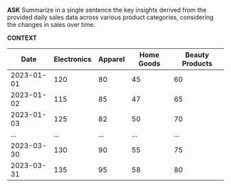 <!-- __ASK__

__CONTEXT__

| Date       | Electronics | Apparel | Home Goods | Beauty Products |
|------------|-------------|---------|------------|-----------------|
| 2023-01-01 | 120         | 80      | 45         | 60              |
| 2023-01-02 | 115         | 85      | 47         | 65              |
| 2023-01-03 | 125         | 82      | 50         | 70              |
| ...        | ...         | ...     | ...        | ...             |
| 2023-03-30 | 130         | 90      | 55         | 75              |
| 2023-03-31 | 135         | 95      | 58         | 80              | -->


__ASK__
Summarize in a single sentence the key insights derived from the provided daily sales data across various product categories, considering the changes in sales over time.

__CONTEXT__

| Date       | Electronics | Apparel | Home Goods | Beauty Products |
|------------|-------------|---------|------------|-----------------|
| 2023-01-01 | 120         | 80      | 45         | 60              |
| 2023-01-02 | 115         | 85      | 47         | 65              |
| 2023-01-03 | 125         | 82      | 50         | 70              |
| ...        | ...         | ...     | ...        | ...             |
| 2023-03-30 | 130         | 90      | 55         | 75              |
| 2023-03-31 | 135         | 95      | 58         | 80              |